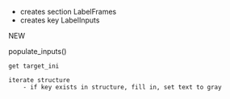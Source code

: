 - creates section LabelFrames
- creates key LabelInputs

NEW

populate_inputs()

    get target_ini
    
    iterate structure 
        - if key exists in structure, fill in, set text to gray